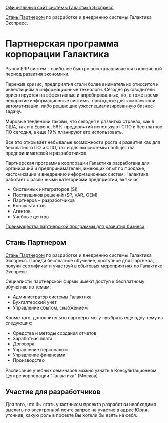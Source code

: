 [Официальный сайт системы Галактика Экспресс](http://galaktika-express.ru/)


[Стань Партнером](http://galaktika-express.ru/kontakty/stat-partnerom) по разработке и внедрению системы Галактика Экспресс.

# Партнерская программа корпорации Галактика #

Рынок ERP систем – наиболее быстро восстанавливается в кризисный период развития экономики.

Пережив кризис, предприятия стали более внимательно относится к инвестициям в информационные технологи. Сегодня руководители ориентируется  на эффективные и апробированные, но, в тоже время, недорогие информационные системы, пригодные для комплексной автоматизации, либо решающие узкоспециализированную бизнес-задачу.

Мировые тенденции таковы, что сегодня в развитых странах, как в США, так и в Европе, 56% предприятий используют СПО и бесплатное ПО  сегодня, а еще 19% планируют его  использовать.

Все это открывает небывалые возможности роста и развития как для бесплатного ПО и СПО, так и для экосистемы сообщества предпринимателей и разработчиков.

Партнерская программа корпорации Галактика разработана для организаций и предпринимателей, имеющих опыт по продаже,  кастомизации и внедрению информационных систем. Галактика работает с различными категориями предприятий, включая

  * Системных интеграторов (SI)
  * Поставщиков решений (SP, VAR,  OEM)
  * Партнеров – разработчиков
  * Консультантов
  * Агентов
  * Учебные центры

[Преимущества партнерской программы для развития бизнеса](WhyPartnershipWithGalaktia.md)

## Стань Партнером ##

[Стань Партнером](http://galaktika-express.ru/kontakty/stat-partnerom) по разработке и внедрению системы Галактика Экспресс. Пройди бесплатное обучение, доступное для Партнера, получи сертификат и участвуй в сбытовых мероприятиях по Галактике Экспресс

Сециалисты партнерской фирмы имеют доступ к бесплатному обучению по темам:

  * Администратор системы Галактика
  * Бухгалтерский учет
  * Управление сбытом, снабжением

Кроме того, дополнительно партнеры могут выбрать еще одну тему из следующих:

  * Средства и методы создания отчетов
  * Заработная плата
  * Договора
  * Управление персоналом
  * Управление финансами
  * Производство

Расписание учебных семинаров можно узнать  в Консультационном Центре корпорации "Галактика" (Москва)

## Участие для разработчиков ##
Для того, что бы стать участником проекта разработки необходимо выслать по электронной почте запрос  на участие в адрес [Юрия](mailto:YuryGerman@gmail.com), уточнив, какую роль в проекте Вы хотели бы взять на себя.